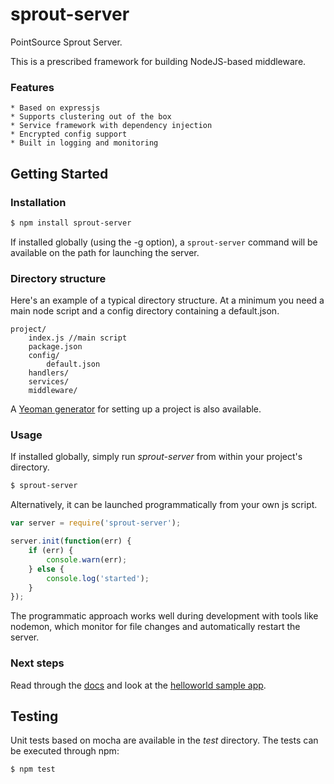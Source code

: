 sprout-server
======

PointSource Sprout Server.

This is a prescribed framework for building NodeJS-based middleware.

### Features
    * Based on expressjs
    * Supports clustering out of the box
    * Service framework with dependency injection
    * Encrypted config support
    * Built in logging and monitoring

## Getting Started

### Installation

```bash
$ npm install sprout-server 
```

If installed globally (using the -g option), a `sprout-server` command will be available on the path for launching the server.

### Directory structure

Here's an example of a typical directory structure.
At a minimum you need a main node script and a config directory containing a default.json.

    project/
        index.js //main script
        package.json
        config/
            default.json
        handlers/
        services/
        middleware/

A [Yeoman generator](https://github.com/PointSource/generator-sprout-server) for setting up a project is also available.

### Usage

If installed globally, simply run *sprout-server* from within your project's directory.

```bash
$ sprout-server 
```

Alternatively, it can be launched programmatically from your own js script.


```js
var server = require('sprout-server');

server.init(function(err) {
    if (err) {
        console.warn(err);
    } else {
        console.log('started');
    }
});
```

The programmatic approach works well during development with tools like nodemon,
which monitor for file changes and automatically restart the server.

### Next steps

Read through the [docs](./docs) and look at the [helloworld sample app](./examples/helloworld/).


## Testing

Unit tests based on mocha are available in the *test* directory.  The tests can be executed through npm:

```bash
$ npm test
```

